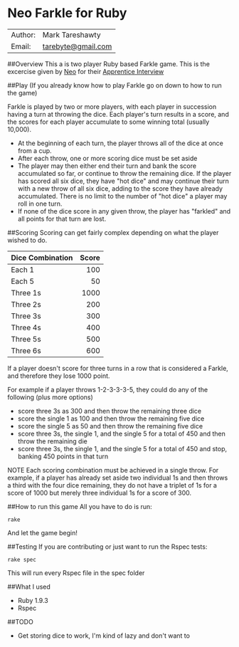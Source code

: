 Neo Farkle for Ruby
===================

<table>
  <tr>
    <td> Author: </td>
    <td> Mark Tareshawty </td>
  </tr>

  <tr>
    <td> Email: </td>
    <td> <a href="mailto:tarebyte@gmail.com">tarebyte@gmail.com </td>
  </tr>
</table>

##Overview
This a is two player Ruby based Farkle game. This is the excercise given by [Neo](http://neo.com) for their [Apprentice Interview](http://ohiojobs.neo.com/apprentice)

##Play
(If you already know how to play Farkle go on down to how to run the game)

Farkle is played by two or more players, with each player in succession having a turn at throwing the dice. Each player's turn results in a score, and the scores for each player accumulate to some winning total (usually 10,000).
  - At the beginning of each turn, the player throws all of the dice at once from a cup.
  - After each throw, one or more scoring dice must be set aside
  - The player may then either end their turn and bank the score accumulated so far, or continue to throw the remaining dice. 
  If the player has scored all six dice, they have "hot dice" and may continue their turn with a new throw of all six dice, adding to the score they have already accumulated. There is no limit to the number of "hot dice" a player may roll in one turn.
  - If none of the dice score in any given throw, the player has "farkled" and all points for that turn are lost.

##Scoring
Scoring can get fairly complex depending on what the player wished to do.

| Dice Combination | Score  |
| ---------------- | -----: |
| Each 1           |   100  |
| Each 5           |    50  |
| Three 1s         |  1000  |
| Three 2s         |   200  |
| Three 3s         |   300  |
| Three 4s         |   400  |
| Three 5s         |   500  |
| Three 6s         |   600  |

If a player doesn't score for three turns in a row that is considered a Farkle, and therefore they lose 1000 point.

For example if a player throws 1-2-3-3-3-5, they could do any of the following (plus more options)
  - score three 3s as 300 and then throw the remaining three dice
  - score the single 1 as 100 and then throw the remaining five dice
  - score the single 5 as 50 and then throw the remaining five dice
  - score three 3s, the single 1, and the single 5 for a total of 450 and then throw the remaining die
  - score three 3s, the single 1, and the single 5 for a total of 450 and stop, banking 450 points in that turn

NOTE
Each scoring combination must be achieved in a single throw.
For example, if a player has already set aside two individual 1s
and then throws a third with the four dice remaining,
they do not have a triplet of 1s for a score of 1000
but merely three individual 1s for a score of 300.

##How to run this game
All you have to do is run:

    rake

And let the game begin!

##Testing
If you are contributing or just want to run the Rspec tests:

    rake spec

This will run every Rspec file in the spec folder

##What I used
  - Ruby 1.9.3
  - Rspec

##TODO
  - Get storing dice to work, I'm kind of lazy and don't want to

